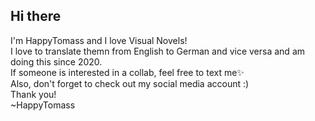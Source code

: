 ## Hi there

I'm HappyTomass and I love Visual Novels!\
I love to translate themn from English to German and vice versa and am doing this since 2020.\
If someone is interested in a collab, feel free to text me✨\
Also, don't forget to check out my social media account :)
\
Thank you!\
~HappyTomass

<!--
**HappyTomass/HappyTomass** is a ✨ _special_ ✨ repository because its `README.md` (this file) appears on your GitHub profile.

Here are some ideas to get you started:

- 🔭 I’m currently working on ...
- 🌱 I’m currently learning ...
- 👯 I’m looking to collaborate on ...
- 🤔 I’m looking for help with ...
- 💬 Ask me about ...
- 📫 How to reach me: ...
- 😄 Pronouns: ...
- ⚡ Fun fact: ...
-->
